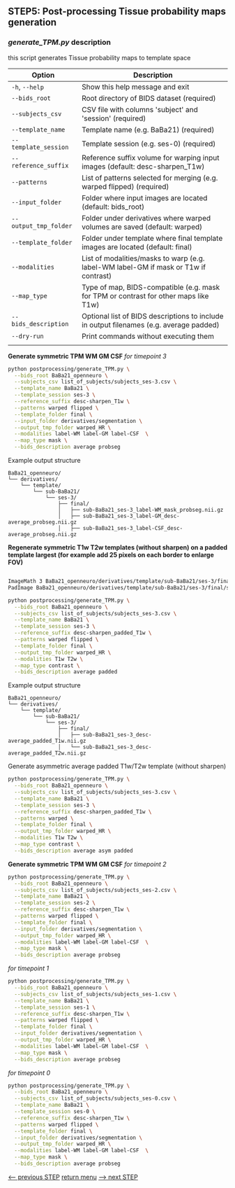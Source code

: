 ## STEP5: Post-processing Tissue probability maps generation

### _generate_TPM.py_ description

this script generates Tissue probability maps to template space

| Option                   | Description                                                                             |
|--------------------------|-----------------------------------------------------------------------------------------|
| `-h`, `--help`           | Show this help message and exit                                                         |
| `--bids_root`            | Root directory of BIDS dataset (required)                                               |
| `--subjects_csv`         | CSV file with columns 'subject' and 'session' (required)                                |
| `--template_name`        | Template name (e.g. BaBa21) (required)                                                  |
| `--template_session`     | Template session (e.g. ses-0) (required)                                                |
| `--reference_suffix`     | Reference suffix volume for warping input images (default: desc-sharpen\_T1w)           |
| `--patterns`             | List of patterns selected for merging (e.g. warped flipped) (required)                  |
| `--input_folder`         | Folder where input images are located (default: bids\_root)                             |
| `--output_tmp_folder`    | Folder under derivatives where warped volumes are saved (default: warped)               |
| `--template_folder`      | Folder under template where final template images are located (default: final)          |
| `--modalities`           | List of modalities/masks to warp (e.g. label-WM label-GM if mask or T1w if contrast)    |
| `--map_type`             | Type of map, BIDS-compatible (e.g. mask for TPM or contrast for other maps like T1w)    |
| `--bids_description`     | Optional list of BIDS descriptions to include in output filenames (e.g. average padded) |
| `--dry-run`              | Print commands without executing them                                                   |
                                                         |

**Generate symmetric TPM WM GM CSF** 
_for timepoint 3_
```bash
python postprocessing/generate_TPM.py \
  --bids_root BaBa21_openneuro \
  --subjects_csv list_of_subjects/subjects_ses-3.csv \
  --template_name BaBa21 \
  --template_session ses-3 \
  --reference_suffix desc-sharpen_T1w \
  --patterns warped flipped \
  --template_folder final \
  --input_folder derivatives/segmentation \
  --output_tmp_folder warped_HR \
  --modalities label-WM label-GM label-CSF  \
  --map_type mask \
  --bids_description average probseg
```
Example output structure
```
BaBa21_openneuro/
└── derivatives/
    └── template/
        └── sub-BaBa21/
            └── ses-3/
                ├── final/
                │   ├── sub-BaBa21_ses-3_label-WM_mask_probseg.nii.gz
                │   ├── sub-BaBa21_ses-3_label-GM_desc-average_probseg.nii.gz
                │   ├── sub-BaBa21_ses-3_label-CSF_desc-average_probseg.nii.gz
```
**Regenerate symmetric T1w T2w templates (without sharpen) on a padded template largest (for example add 25 pixels on each border to enlarge FOV)**
```bash

ImageMath 3 BaBa21_openneuro/derivatives/template/sub-BaBa21/ses-3/final/sub-BaBa21_ses-3_desc-sharpen_padded_T1w.nii.gz \
PadImage BaBa21_openneuro/derivatives/template/sub-BaBa21/ses-3/final/sub-BaBa21_ses-3_desc-sharpen_T1w.nii.gz 25

python postprocessing/generate_TPM.py \
  --bids_root BaBa21_openneuro \
  --subjects_csv list_of_subjects/subjects_ses-3.csv \
  --template_name BaBa21 \
  --template_session ses-3 \
  --reference_suffix desc-sharpen_padded_T1w \
  --patterns warped flipped \
  --template_folder final \
  --output_tmp_folder warped_HR \
  --modalities T1w T2w \
  --map_type contrast \
  --bids_description average padded
 ```

Example output structure
```
BaBa21_openneuro/
└── derivatives/
    └── template/
        └── sub-BaBa21/
            └── ses-3/
                ├── final/
                │   ├── sub-BaBa21_ses-3_desc-average_padded_T1w.nii.gz
                │   └── sub-BaBa21_ses-3_desc-average_padded_T2w.nii.gz
```

Generate asymmetric average padded T1w/T2w template (without sharpen)
```bash
python postprocessing/generate_TPM.py \
  --bids_root BaBa21_openneuro \
  --subjects_csv list_of_subjects/subjects_ses-3.csv \
  --template_name BaBa21 \
  --template_session ses-3 \
  --reference_suffix desc-sharpen_padded_T1w \
  --patterns warped \
  --template_folder final \
  --output_tmp_folder warped_HR \
  --modalities T1w T2w \
  --map_type contrast \
  --bids_description average asym padded
```
**Generate symmetric TPM WM GM CSF** 
_for timepoint 2_
```bash
python postprocessing/generate_TPM.py \
  --bids_root BaBa21_openneuro \
  --subjects_csv list_of_subjects/subjects_ses-2.csv \
  --template_name BaBa21 \
  --template_session ses-2 \
  --reference_suffix desc-sharpen_T1w \
  --patterns warped flipped \
  --template_folder final \
  --input_folder derivatives/segmentation \
  --output_tmp_folder warped_HR \
  --modalities label-WM label-GM label-CSF  \
  --map_type mask \
  --bids_description average probseg
```
_for timepoint 1_
```bash
python postprocessing/generate_TPM.py \
  --bids_root BaBa21_openneuro \
  --subjects_csv list_of_subjects/subjects_ses-1.csv \
  --template_name BaBa21 \
  --template_session ses-1 \
  --reference_suffix desc-sharpen_T1w \
  --patterns warped flipped \
  --template_folder final \
  --input_folder derivatives/segmentation \
  --output_tmp_folder warped_HR \
  --modalities label-WM label-GM label-CSF  \
  --map_type mask \
  --bids_description average probseg
```
_for timepoint 0_
```bash
python postprocessing/generate_TPM.py \
  --bids_root BaBa21_openneuro \
  --subjects_csv list_of_subjects/subjects_ses-0.csv \
  --template_name BaBa21 \
  --template_session ses-0 \
  --reference_suffix desc-sharpen_T1w \
  --patterns warped flipped \
  --template_folder final \
  --input_folder derivatives/segmentation \
  --output_tmp_folder warped_HR \
  --modalities label-WM label-GM label-CSF  \
  --map_type mask \
  --bids_description average probseg
```


[<-- previous STEP](template_construction.md) [return menu](../pipeline3D.md) [--> next STEP](../pipeline4D.md)
